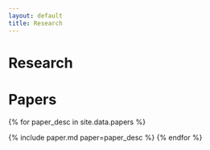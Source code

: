 ```yaml
---
layout: default
title: Research
---
```


# Research


# Papers
{% for paper_desc in site.data.papers %}

{% include paper.md paper=paper_desc %}
{% endfor %}




